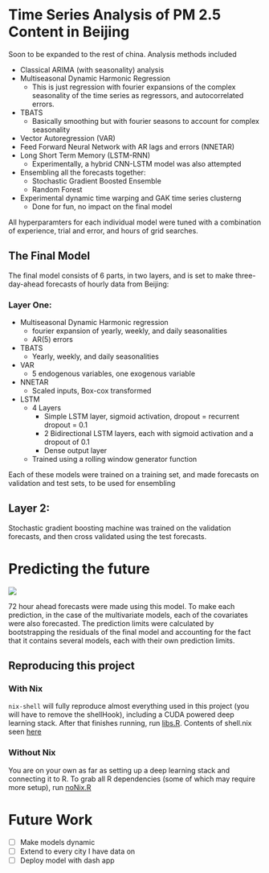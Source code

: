 # Time Series Analysis of PM 2.5 Content in Beijing

Soon to be expanded to the rest of china. Analysis methods included

* Classical ARIMA (with seasonality) analysis
* Multiseasonal Dynamic Harmonic Regression 
	* This is just regression with fourier expansions of the complex seasonality of the time series as regressors, and autocorrelated errors.
* TBATS
	* Basically smoothing but with fourier seasons to account for complex seasonality
* Vector Autoregression (VAR)
* Feed Forward Neural Network with AR lags and errors (NNETAR)
* Long Short Term Memory (LSTM-RNN)
	* Experimentally, a hybrid CNN-LSTM model was also attempted
* Ensembling all the forecasts together:
	* Stochastic Gradient Boosted Ensemble
	* Random Forest
* Experimental dynamic time warping and GAK time series clusterng
	* Done for fun, no impact on the final model


All hyperparamters for each individual model were tuned with a combination of experience, trial and error, and hours of grid searches.

## The Final Model

The final model consists of 6 parts, in two layers, and is set to make three-day-ahead forecasts of hourly data from Beijing:

### Layer One:

* Multiseasonal Dynamic Harmonic regression
	* fourier expansion of yearly, weekly, and daily seasonalities
	* AR(5) errors
* TBATS
	* Yearly, weekly, and daily seasonalities
* VAR
	* 5 endogenous variables, one exogenous variable
* NNETAR
	* Scaled inputs, Box-cox transformed
* LSTM
	* 4 Layers
		* Simple LSTM layer, sigmoid activation, dropout = recurrent dropout = 0.1 
		* 2 Bidirectional LSTM layers, each with sigmoid activation and a dropout of 0.1
		* Dense output layer
	* Trained using a rolling window generator function

	   


Each of these models were trained on a training set, and made forecasts on validation and test sets, to be used for ensembling

## Layer 2:

Stochastic gradient boosting machine was trained on the validation forecasts, and then cross validated using the test forecasts.

# Predicting the future

![](analysis/hourly/unnamed-chunk-105-2.png)

72 hour ahead forecasts were made using this model. To make each prediction, in the case of the multivariate models, each of the covariates were also forecasted. The prediction limits were calculated by bootstrapping the residuals of the final model and accounting for the fact that it contains several models, each with their own prediction limits.

## Reproducing this project

### With Nix

`nix-shell` will fully reproduce almost everything used in this project (you will have to remove the shellHook), including a CUDA powered deep learning stack. After that finishes running, run [libs.R](libs.R). Contents of shell.nix seen [here](shell.nix)

### Without Nix

You are on your own as far as setting up a deep learning stack and connecting it to R. To grab all R dependencies (some of which may require more setup), run [noNix.R](noNix.R)


# Future Work

- [ ] Make models dynamic
- [ ] Extend to every city I have data on
- [ ] Deploy model with dash app
